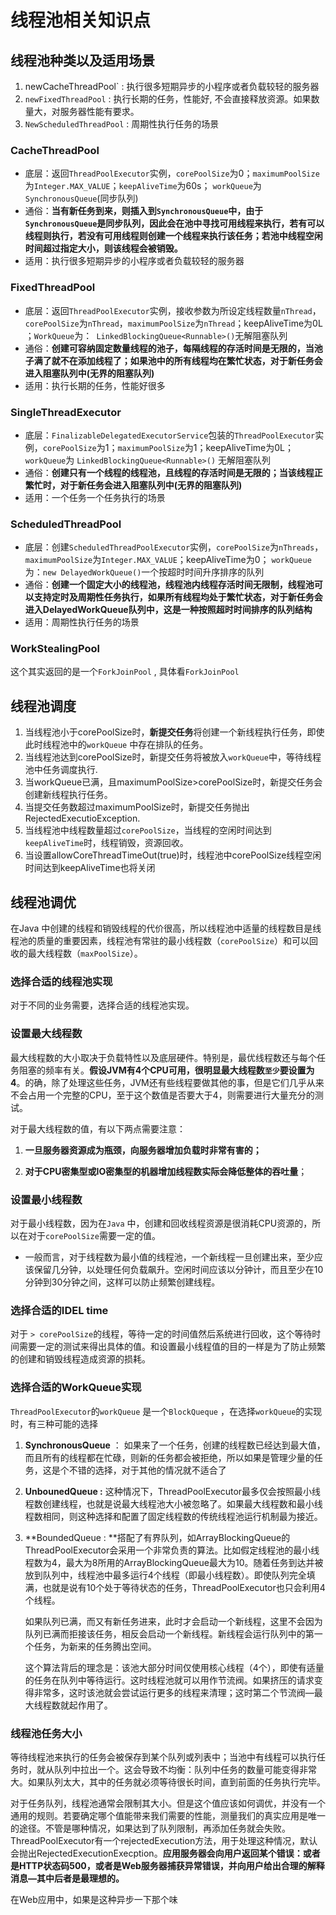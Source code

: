 # 线程池相关知识点

## 线程池种类以及适用场景

1. newCacheThreadPool` : 执行很多短期异步的小程序或者负载较轻的服务器
2. `newFixedThreadPool` : 执行长期的任务，性能好, 不会直接释放资源。如果数量大，对服务器性能有要求。
3. `NewScheduledThreadPool` : 周期性执行任务的场景

### CacheThreadPool

- 底层：返回`ThreadPoolExecutor`实例，`corePoolSize`为0；`maximumPoolSize`为`Integer.MAX_VALUE`；`keepAliveTime`为60s； `workQueue`为`SynchronousQueue`(同步队列)
- 通俗：**当有新任务到来，则插入到`SynchronousQueue`中，由于`SynchronousQueue`是同步队列，因此会在池中寻找可用线程来执行，若有可以线程则执行，若没有可用线程则创建一个线程来执行该任务；若池中线程空闲时间超过指定大小，则该线程会被销毁。**
- 适用：执行很多短期异步的小程序或者负载较轻的服务器

### FixedThreadPool 

- 底层：返回`ThreadPoolExecutor`实例，接收参数为所设定线程数量`nThread`，`corePoolSize`为`nThread`，`maximumPoolSize`为`nThread`；keepAliveTime为0L ；`WorkQueue`为：`  LinkedBlockingQueue<Runnable>() `无解阻塞队列
- 通俗：**创建可容纳固定数量线程的池子，每隔线程的存活时间是无限的，当池子满了就不在添加线程了；如果池中的所有线程均在繁忙状态，对于新任务会进入阻塞队列中(无界的阻塞队列)**
- 适用：执行长期的任务，性能好很多

### SingleThreadExecutor

- 底层：`FinalizableDelegatedExecutorService`包装的`ThreadPoolExecutor`实例，`corePoolSize`为1；`maximumPoolSize`为1；keepAliveTime为0L； `workQueue`为 `LinkedBlockingQueue<Runnable>()` 无解阻塞队列
- 通俗：**创建只有一个线程的线程池，且线程的存活时间是无限的；当该线程正繁忙时，对于新任务会进入阻塞队列中(无界的阻塞队列)**
- 适用：一个任务一个任务执行的场景

### ScheduledThreadPool

- 底层：创建`ScheduledThreadPoolExecutor`实例，`corePoolSize`为`nThreads`，`maximumPoolSize`为`Integer.MAX_VALUE`；keepAliveTime为0； `workQueue`为：`new DelayedWorkQueue()`一个按超时时间升序排序的队列
- 通俗：**创建一个固定大小的线程池，线程池内线程存活时间无限制，线程池可以支持定时及周期性任务执行，如果所有线程均处于繁忙状态，对于新任务会进入DelayedWorkQueue队列中，这是一种按照超时时间排序的队列结构**
- 适用：周期性执行任务的场景

### WorkStealingPool

这个其实返回的是一个`ForkJoinPool` , 具体看`ForkJoinPool`

## 线程池调度

1. 当线程池小于corePoolSize时，**新提交任务**将创建一个新线程执行任务，即使此时线程池中的`workQueue` 中存在排队的任务。
2. 当线程池达到corePoolSize时，新提交任务将被放入`workQueue`中，等待线程池中任务调度执行.
3. 当workQueue已满，且maximumPoolSize>corePoolSize时，新提交任务会创建新线程执行任务。
4. 当提交任务数超过maximumPoolSize时，新提交任务抛出RejectedExecutioException.
5. 当线程池中线程数量超过`corePoolSize`，当线程的空闲时间达到`keepAliveTime`时，线程销毁，资源回收。
6. 当设置allowCoreThreadTimeOut(true)时，线程池中corePoolSize线程空闲时间达到keepAliveTime也将关闭

## 线程池调优

在Java 中创建的线程和销毁线程的代价很高，所以线程池中适量的线程数目是线程池的质量的重要因素，线程池有常驻的最小线程数（`corePoolSize`）和可以回收的最大线程数（`maxPoolSize`）。 

### 选择合适的线程池实现

对于不同的业务需要，选择合适的线程池实现。

### 设置最大线程数

 最大线程数的大小取决于负载特性以及底层硬件。特别是，最优线程数还与每个任务阻塞的频率有关。**假设JVM有4个CPU可用，很明显最大线程数`至少`要设置为4**。的确，除了处理这些任务，JVM还有些线程要做其他的事，但是它们几乎从来不会占用一个完整的CPU，至于这个数值是否要大于4，则需要进行大量充分的测试。

对于最大线程数的值，有以下两点需要注意：

1. **一旦服务器资源成为瓶颈，向服务器增加负载时非常有害的；**

2. **对于CPU密集型或IO密集型的机器增加线程数实际会降低整体的吞吐量**；

### 设置最小线程数

对于最小线程数，因为在`Java` 中，创建和回收线程资源是很消耗CPU资源的，所以在对于`corePoolSize`需要一定的值。

- 一般而言，对于线程数为最小值的线程池，一个新线程一旦创建出来，至少应该保留几分钟，以处理任何负载飙升。空闲时间应该以分钟计，而且至少在10分钟到30分钟之间，这样可以防止频繁创建线程。

### 选择合适的IDEL time

对于 `> corePoolSize`的线程，等待一定的时间值然后系统进行回收，这个等待时间需要一定的测试来得出具体的值。和设置最小线程值的目的一样是为了防止频繁的创建和销毁线程造成资源的损耗。



### 选择合适的WorkQueue实现

`ThreadPoolExecutor`的`workQueue` 是一个`BlockQueque` ，在选择`workQueue`的实现时，有三种可能的选择

1. **SynchronousQueue** ：     如果来了一个任务，创建的线程数已经达到最大值，而且所有的线程都在忙碌，则新的任务都会被拒绝，所以如果是管理少量的任务，这是个不错的选择，对于其他的情况就不适合了

2. **UnbounedQueue :**   这种情况下，ThreadPoolExecutor最多仅会按照最小线程数创建线程，也就是说最大线程池大小被忽略了。如果最大线程数和最小线程数相同，则这种选择和配置了固定线程数的传统线程池运行机制最为接近。

3. **BoundedQueue :  **搭配了有界队列，如ArrayBlockingQueue的ThreadPoolExecutor会采用一个非常负责的算法。比如假定线程池的最小线程数为4，最大为8所用的ArrayBlockingQueue最大为10。随着任务到达并被放到队列中，线程池中最多运行4个线程（即最小线程数）。即使队列完全填满，也就是说有10个处于等待状态的任务，ThreadPoolExecutor也只会利用4个线程。

   如果队列已满，而又有新任务进来，此时才会启动一个新线程，这里不会因为队列已满而拒接该任务，相反会启动一个新线程。新线程会运行队列中的第一个任务，为新来的任务腾出空间。

   这个算法背后的理念是：该池大部分时间仅使用核心线程（4个），即使有适量的任务在队列中等待运行。这时线程池就可以用作节流阀。如果挤压的请求变得非常多，这时该池就会尝试运行更多的线程来清理；这时第二个节流阀—最大线程数就起作用了。



### 线程池任务大小

等待线程池来执行的任务会被保存到某个队列或列表中；当池中有线程可以执行任务时，就从队列中拉出一个。这会导致不均衡：队列中任务的数量可能变得非常大。如果队列太大，其中的任务就必须等待很长时间，直到前面的任务执行完毕。

对于任务队列，线程池通常会限制其大小。但是这个值应该如何调优，并没有一个通用的规则。若要确定哪个值能带来我们需要的性能，测量我们的真实应用是唯一的途径。不管是哪种情况，如果达到了队列限制，再添加任务就会失败。ThreadPoolExecutor有一个rejectedExecution方法，用于处理这种情况，默认会抛出RejectedExecutionExecption。**应用服务器会向用户返回某个错误：或者是HTTP状态码500，或者是Web服务器捕获异常错误，并向用户给出合理的解释消息—其中后者是最理想的。** 



在Web应用中，如果是这种异步一下那个味










